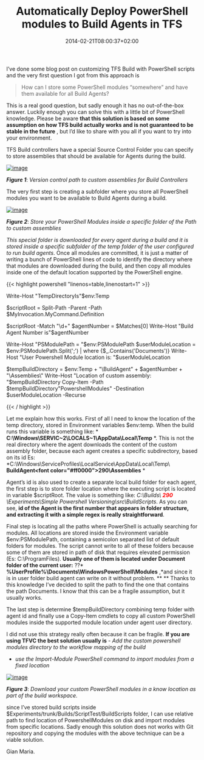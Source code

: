 ﻿---
title: "Automatically Deploy PowerShell modules to Build Agents in TFS"
description: ""
date: 2014-02-21T08:00:37+02:00
draft: false
tags: [PowerShell,TFS Build]
categories: [Team Foundation Server]
---
I’ve done some blog post on customizing TFS Build with PowerShell scripts and the very first question I got from this approach is

> How can I store some PowerShell modules “somewhere” and have them available for all Build Agents?

This is a real good question, but sadly enough it has no out-of-the-box answer. Luckily enough you can solve this with a little bit of PowerShell knowledge. Please be aware  **that this solution is based on some assumption on how TFS build actually works and is not guaranteed to be stable in the future** , but I’d like to share with you all if you want to try into your environment.

TFS Build controllers have a special Source Control Folder you can specify to store assemblies that should be available for Agents during the build.

[![image](http://www.codewrecks.com/blog/wp-content/uploads/2014/02/image_thumb24.png "image")](http://www.codewrecks.com/blog/wp-content/uploads/2014/02/image24.png)

 ***Figure 1***: *Version control path to custom assemblies for Build Controllers*

The very first step is creating a subfolder where you store all PowerShell modules you want to be available to Build Agents during a build.

[![image](http://www.codewrecks.com/blog/wp-content/uploads/2014/02/image_thumb25.png "image")](http://www.codewrecks.com/blog/wp-content/uploads/2014/02/image25.png)

 ***Figure 2***: *Store your PowerShell Modules inside a specific folder of the Path to custom assemblies*

*This special folder is downloaded for every agent during a build and it is stored inside a specific subfolder of the temp folder of the user configured to run build agents*. Once all modules are committed, it is just a matter of writing a bunch of PowerShell lines of code to identify the directory where that modules are downloaded during the build, and then copy all modules inside one of the default location supported by the PowerShell engine.

{{< highlight powershell "linenos=table,linenostart=1" >}}


Write-Host "TempDirectoryIs"$env:Temp

$scriptRoot = Split-Path -Parent -Path $MyInvocation.MyCommand.Definition

$scriptRoot -Match "\d+"
$agentNumber = $Matches[0]
Write-Host "Build Agent Number is"$agentNumber

Write-Host "PSModulePath = "$env:PSModulePath
$userModuleLocation = $env:PSModulePath.Split(';') | where {$_.Contains('Documents')}
Write-Host "User Powershell Module location is: "$userModuleLocation

$tempBuildDirectory = $env:Temp + "\BuildAgent\" + $agentNumber + "\Assemblies\"
Write-Host "Location of custom assembly: "$tempBuildDirectory
Copy-Item -Path $tempBuildDirectory"PowershellModules\" -Destination $userModuleLocation -Recurse

{{< / highlight >}}

Let me explain how this works. First of all I need to know the location of the temp directory, stored in Environment variables $env:temp. When the build runs this variable is something like: * **C:\Windows\SERVIC~2\LOCALS~1\AppData\Local\Temp** *. This is not the real directory where the agent downloads the content of the custom assembly folder, because each agent creates a specific subdirectory, based on its id Es: *C:\Windows\ServiceProfiles\LocalService\AppData\Local\Temp\ **BuildAgent\<font color="#ff0000">290</font>\Assemblies** *

Agent’s id is also used to create a separate local build folder for each agent, the first step is to store folder location where the executing script is located in variable $scriptRoot. The value is something like: *C:\Builds\ **<font color="#ff0000">290</font>** \Experiments\Simple Powershell Versioning\src\BuildScripts*. As you can see,  **id of the Agent is the first number that appears in folder structure, and extracting it with a simple regex is really straightforward**.

Final step is locating all the paths where PowerShell is actually searching for modules. All locations are stored inside the Environment variable $env:PSModulePath, containing a semicolon separated list of default folders for modules. The script cannot write to all of these folders because some of them are stored in path of disk that requires elevated permission (Es: C:\ProgramFiles).  **Usually one of them is located under Document folder of the current user:** ??* **%UserProfile%\Documents\WindowsPowerShell\Modules** ,*and since it is in user folder build agent can write on it without problem. ** ** Thanks to this knowledge I’ve decided to split the path to find the one that contains the path Documents. I know that this can be a fragile assumption, but it usually works.

The last step is determine $tempBuildDirectory combining temp folder with agent id and finally use a Copy-Item cmdlets to copy all custom PowerShell modules inside the supported module location under agent user directory.

I did not use this strategy really often because it can be fragile.  **If you are using TFVC the best solution usually is** - *Add the custom powershell modules directory to the workflow mapping of the build*
- *use the Import-Module PowerShell command to import modules from a fixed location*

[![image](http://www.codewrecks.com/blog/wp-content/uploads/2014/02/image_thumb26.png "image")](http://www.codewrecks.com/blog/wp-content/uploads/2014/02/image26.png)

 ***Figure 3***: *Download your custom PowerShell modules in a know location as part of the build workspace.*

since I’ve stored build scripts inside $Experiments/trunk/Builds/ScriptTest/BuildScripts folder, I can use relative path to find location of PowershellModules on disk and import modules from specific locations. Sadly enough this solution does not works with Git repository and copying the modules with the above technique can be a viable solution.

Gian Maria.

